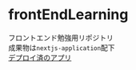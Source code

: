 # frontEndLearning
フロントエンド勉強用リポジトリ  
成果物は`nextjs-application`配下  
[デプロイ済のアプリ](https://nextjs-application-coral.vercel.app/home)
